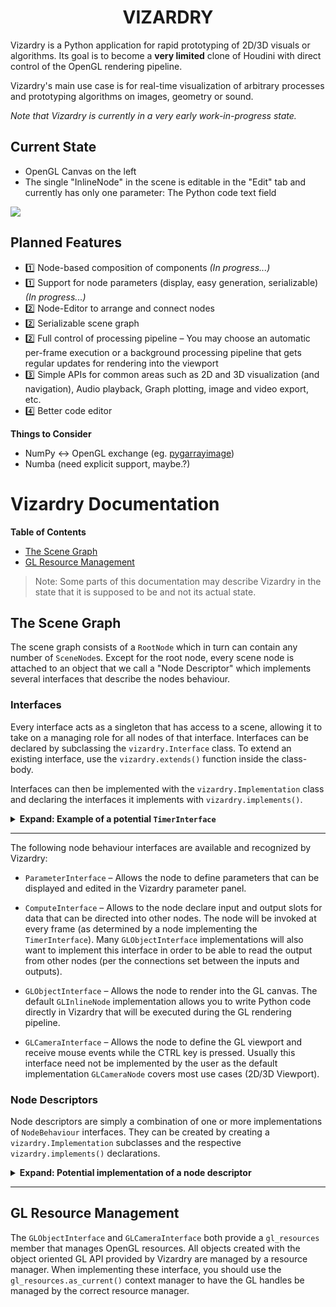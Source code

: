 <h1 align="center">VIZARDRY</h1>

Vizardry is a Python application for rapid prototyping of 2D/3D visuals or
algorithms. Its goal is to become a **very limited** clone of Houdini with
direct control of the OpenGL rendering pipeline.

Vizardry's main use case is for real-time visualization of arbitrary processes
and prototyping algorithms on images, geometry or sound.

*Note that Vizardry is currently in a very early work-in-progress state.*

## Current State

* OpenGL Canvas on the left
* The single "InlineNode" in the scene is editable in the "Edit" tab and
  currently has only one parameter: The Python code text field

![](https://i.imgur.com/bDHvWNd.png)

## Planned Features

* 1️⃣ Node-based composition of components *(In progress...)*
* 1️⃣ Support for node parameters (display, easy generation, serializable) *(In progress...)*
* 2️⃣ Node-Editor to arrange and connect nodes
* 2️⃣ Serializable scene graph
* 2️⃣ Full control of processing pipeline &ndash; You may choose an automatic
  per-frame execution or a background processing pipeline that gets regular
  updates for rendering into the viewport
* 3️⃣ Simple APIs for common areas such as 2D and 3D visualization (and
  navigation), Audio playback, Graph plotting, image and video export, etc.
* 4️⃣ Better code editor

__Things to Consider__

* NumPy <-> OpenGL exchange (eg. [pygarrayimage](http://code.astraw.com/projects/motmot/pygarrayimage.html))
* Numba (need explicit support, maybe.?)

# Vizardry Documentation

__Table of Contents__

* [The Scene Graph](#the-scene-graph)
* [GL Resource Management](#gl-resource-management)

> Note: Some parts of this documentation may describe Vizardry in the state
> that it is supposed to be and not its actual state.

## The Scene Graph

The scene graph consists of a `RootNode` which in turn can contain any number
of `SceneNode`s. Except for the root node, every scene node is attached to an
object that we call a "Node Descriptor" which implements several interfaces
that describe the nodes behaviour.

### Interfaces

Every interface acts as a singleton that has access to a scene, allowing it to
take on a managing role for all nodes of that interface. Interfaces can be
declared by subclassing the `vizardry.Interface` class. To extend an existing
interface, use the `vizardry.extends()` function inside the class-body.

Interfaces can then be implemented with the `vizardry.Implementation` class
and declaring the interfaces it implements with `vizardry.implements()`.

<details><summary><b>Expand: Example of a potential <code>TimerInterface</code></b></summary>

```python
import vizardry
from vizardry.params import NodeLink
class TimerInterface(vizardry.Interface):
  " Describe the interface with method stubs here. "
  vizardry.extends(vizardry.NodeBehaviour)
  def get_refresh_rate(self): 
    pass
  def on_refresh(self):
    pass

  class SceneDescriptor(vizardry.Implementation):
    " Describe the global behaviour of the interface. "
    vizardry.implements(vizardry.SceneDescriptor)
    def declare_parameters(self):
      self.parameters.add(NodeLink('timer', 'Timer Node', implements=TimerInterface))
```

Here the `TimerInterface` extends the `vizardry.NodeBehavour` interface
because it is supposed to be implemented by nodes. The `NodeBehaviour`
interface requires a declaration of a `SceneDescriptor` implementation.

</details>

---

The following node behaviour interfaces are available and recognized by
Vizardry:

* `ParameterInterface` &ndash; Allows the node to define parameters that can
  be displayed and edited in the Vizardry parameter panel.

* `ComputeInterface` &ndash; Allows to the node declare input and output slots
  for data that can be directed into other nodes. The node will be invoked at
  every frame (as determined by a node implementing the `TimerInterface`).
  Many `GLObjectInterface` implementations will also want to implement this
  interface in order to be able to read the output from other nodes (per the
  connections set between the inputs and outputs).

* `GLObjectInterface` &ndash; Allows the node to render into the GL canvas.
  The default `GLInlineNode` implementation allows you to write Python code
  directly in Vizardry that will be executed during the GL rendering pipeline.

* `GLCameraInterface` &ndash; Allows the node to define the GL viewport and
  receive mouse events while the CTRL key is pressed. Usually this interface
  need not be implemented by the user as the default implementation
  `GLCameraNode` covers most use cases (2D/3D Viewport).


### Node Descriptors

Node descriptors are simply a combination of one or more implementations of
`NodeBehaviour` interfaces. They can be created by creating a
`vizardry.Implementation` subclasses and the respective `vizardry.implements()`
declarations.

<details><summary><b>Expand: Potential implementation of a node descriptor</b></summary>

```python
class InlineNodeDescriptor(vizardry.Implementation):
  vizardry.implements(vizardry.ComputeInterface, vizardry.GLObjectInterface,
    vizardry.ParameterInterface)
  def declare_inputs_outputs(self):
    self.inputs.add(vizardry.Input('input1', object))
    self.outputs.add(vizardry.Output('output', object))
  def declare_parameters(self):
    self.params.add(vizardry.Text('code', 'Python Code', multiline=True
      syntax='python'))
    self.params.param('code').bind(vizardry.EVENT_VALUE_CHANGED, self.__update)
  def gl_render(self):
    if self.__gl_render:
      self.__gl_render()
  def __update(self):
    code = self.params['code']
    scope = {'node': self.node}
    exec(code, scope)
    self.__gl_render = scope['gl_render']
    self.emit(vizardry.EVENT_VIEWPORT_UPDATE)
```

</details>

---

## GL Resource Management

The `GLObjectInterface` and `GLCameraInterface` both provide a `gl_resources`
member that manages OpenGL resources. All objects created with the object
oriented GL API provided by Vizardry are managed by a resource manager. When
implementing these interface, you should use the `gl_resources.as_current()`
context manager to have the GL handles be managed by the correct resource
manager.
